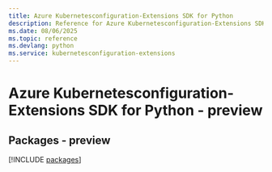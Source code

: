 ```yaml
---
title: Azure Kubernetesconfiguration-Extensions SDK for Python
description: Reference for Azure Kubernetesconfiguration-Extensions SDK for Python
ms.date: 08/06/2025
ms.topic: reference
ms.devlang: python
ms.service: kubernetesconfiguration-extensions
---
```

# Azure Kubernetesconfiguration-Extensions SDK for Python - preview
## Packages - preview
[!INCLUDE [packages](kubernetesconfiguration-extensions-index.md)]